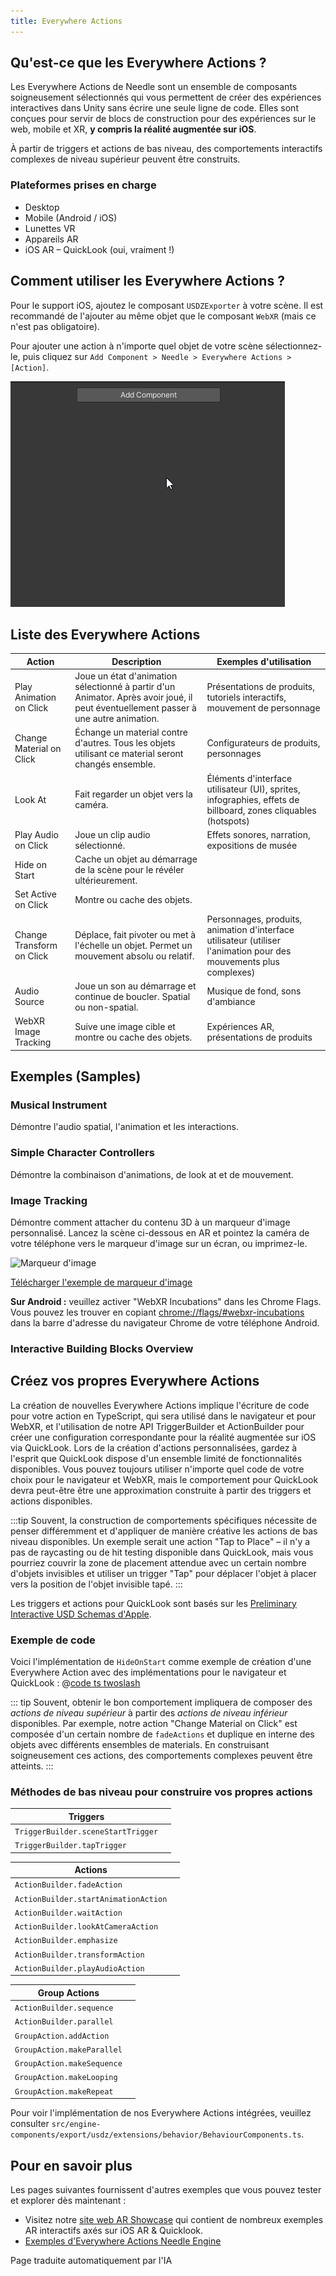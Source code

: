 ```yaml
---
title: Everywhere Actions
---
```


## Qu'est-ce que les Everywhere Actions ?

Les Everywhere Actions de Needle sont un ensemble de composants soigneusement sélectionnés qui vous permettent de créer des expériences interactives dans Unity sans écrire une seule ligne de code.
Elles sont conçues pour servir de blocs de construction pour des expériences sur le web, mobile et XR, **y compris la réalité augmentée sur iOS**.

À partir de triggers et actions de bas niveau, des comportements interactifs complexes de niveau supérieur peuvent être construits.

### Plateformes prises en charge
- Desktop
- Mobile (Android / iOS)
- Lunettes VR
- Appareils AR
- iOS AR – QuickLook (oui, vraiment !)

## Comment utiliser les Everywhere Actions ?

Pour le support iOS, ajoutez le composant `USDZExporter` à votre scène. Il est recommandé de l'ajouter au même objet que le composant `WebXR` (mais ce n'est pas obligatoire).

Pour ajouter une action à n'importe quel objet de votre scène
sélectionnez-le, puis cliquez sur `Add Component > Needle > Everywhere Actions > [Action]`.

![](/imgs/everywhere-actions-component-menu.gif)

## Liste des Everywhere Actions

| Action | Description | Exemples d'utilisation |
| --- | --- | --- |
| Play Animation on Click | Joue un état d'animation sélectionné à partir d'un Animator. Après avoir joué, il peut éventuellement passer à une autre animation. | Présentations de produits, tutoriels interactifs, mouvement de personnage |
| Change Material on Click | Échange un material contre d'autres. Tous les objets utilisant ce material seront changés ensemble. | Configurateurs de produits, personnages |
| Look At | Fait regarder un objet vers la caméra. | Éléments d'interface utilisateur (UI), sprites, infographies, effets de billboard, zones cliquables (hotspots) |
| Play Audio on Click | Joue un clip audio sélectionné. | Effets sonores, narration, expositions de musée |
| Hide on Start | Cache un objet au démarrage de la scène pour le révéler ultérieurement. |
| Set Active on Click | Montre ou cache des objets. |  |
| Change Transform on Click | Déplace, fait pivoter ou met à l'échelle un objet. Permet un mouvement absolu ou relatif. | Personnages, produits, animation d'interface utilisateur (utiliser l'animation pour des mouvements plus complexes) |
| Audio Source | Joue un son au démarrage et continue de boucler. Spatial ou non-spatial. | Musique de fond, sons d'ambiance |
| WebXR Image Tracking | Suive une image cible et montre ou cache des objets. | Expériences AR, présentations de produits |

## Exemples (Samples)

### Musical Instrument

Démontre l'audio spatial, l'animation et les interactions.

<sample src="https://engine.needle.tools/samples-uploads/musical-instrument" />

### Simple Character Controllers

Démontre la combinaison d'animations, de look at et de mouvement.

<sample src="https://engine.needle.tools/samples-uploads/usdz-characters" />

### Image Tracking

Démontre comment attacher du contenu 3D à un marqueur d'image personnalisé. Lancez la scène ci-dessous en AR et pointez la caméra de votre téléphone vers le marqueur d'image sur un écran, ou imprimez-le.

<img src="https://engine.needle.tools/samples-uploads/image-tracking/assets/needle-marker.png" alt="Marqueur d'image" width=300 />

<a href="https://engine.needle.tools/samples-uploads/image-tracking/assets/needle-marker.png" target="_blank">Télécharger l'exemple de marqueur d'image</a>

**Sur Android :** veuillez activer "WebXR Incubations" dans les Chrome Flags. Vous pouvez les trouver en copiant [chrome://flags/#webxr-incubations](chrome://flags/#webxr-incubations) dans la barre d'adresse du navigateur Chrome de votre téléphone Android.

<sample src="https://engine.needle.tools/samples-uploads/image-tracking" />

### Interactive Building Blocks Overview

<sample src="https://engine.needle.tools/samples-uploads/usdz-interactivity" />

## Créez vos propres Everywhere Actions

La création de nouvelles Everywhere Actions implique l'écriture de code pour votre action en TypeScript, qui sera utilisé dans le navigateur et pour WebXR, et l'utilisation de notre API TriggerBuilder et ActionBuilder pour créer une configuration correspondante pour la réalité augmentée sur iOS via QuickLook. Lors de la création d'actions personnalisées, gardez à l'esprit que QuickLook dispose d'un ensemble limité de fonctionnalités disponibles. Vous pouvez toujours utiliser n'importe quel code de votre choix pour le navigateur et WebXR, mais le comportement pour QuickLook devra peut-être être une approximation construite à partir des triggers et actions disponibles.

:::tip
Souvent, la construction de comportements spécifiques nécessite de penser différemment et d'appliquer de manière créative les actions de bas niveau disponibles. Un exemple serait une action "Tap to Place" – il n'y a pas de raycasting ou de hit testing disponible dans QuickLook, mais vous pourriez couvrir la zone de placement attendue avec un certain nombre d'objets invisibles et utiliser un trigger "Tap" pour déplacer l'objet à placer vers la position de l'objet invisible tapé.
:::

Les triggers et actions pour QuickLook sont basés sur les [Preliminary Interactive USD Schemas d'Apple](https://developer.apple.com/documentation/arkit/usdz_schemas_for_ar/actions_and_triggers).

### Exemple de code

Voici l'implémentation de `HideOnStart` comme exemple de création d'une Everywhere Action avec des implémentations pour le navigateur et QuickLook :
@[code ts twoslash](@code/component-everywhere-action-hideonstart.ts)

::: tip
Souvent, obtenir le bon comportement impliquera de composer des *actions de niveau supérieur* à partir des *actions de niveau inférieur* disponibles. Par exemple, notre action "Change Material on Click" est composée d'un certain nombre de `fadeActions` et duplique en interne des objets avec différents ensembles de materials. En construisant soigneusement ces actions, des comportements complexes peuvent être atteints.
:::

### Méthodes de bas niveau pour construire vos propres actions

| Triggers | |
| --- | --- |
| `TriggerBuilder.sceneStartTrigger` | |
| `TriggerBuilder.tapTrigger` | |

| Actions | |
| --- | --- |
| `ActionBuilder.fadeAction` | |
| `ActionBuilder.startAnimationAction` | |
| `ActionBuilder.waitAction` | |
| `ActionBuilder.lookAtCameraAction` | |
| `ActionBuilder.emphasize` | |
| `ActionBuilder.transformAction` | |
| `ActionBuilder.playAudioAction` | |

|  Group Actions | |
| --- | --- |
| `ActionBuilder.sequence` | |
| `ActionBuilder.parallel` | |
| `GroupAction.addAction` | |
| `GroupAction.makeParallel` | |
| `GroupAction.makeSequence` | |
| `GroupAction.makeLooping` | |
| `GroupAction.makeRepeat` | |

Pour voir l'implémentation de nos Everywhere Actions intégrées, veuillez consulter `src/engine-components/export/usdz/extensions/behavior/BehaviourComponents.ts`.

## Pour en savoir plus

Les pages suivantes fournissent d'autres exemples que vous pouvez tester et explorer dès maintenant :

- Visitez notre [site web AR Showcase](https://engine.needle.tools/projects/ar-showcase/) qui contient de nombreux exemples AR interactifs axés sur iOS AR & Quicklook.
- [Exemples d'Everywhere Actions Needle Engine](https://engine.needle.tools/samples/?overlay=samples&tag=everywhere+actions)

Page traduite automatiquement par l'IA